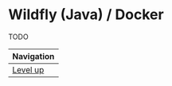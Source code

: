 # Wildfly (Java) / Docker #

TODO

| Navigation               |
| ------------------------ |
| [Level up](../../README.md) |
